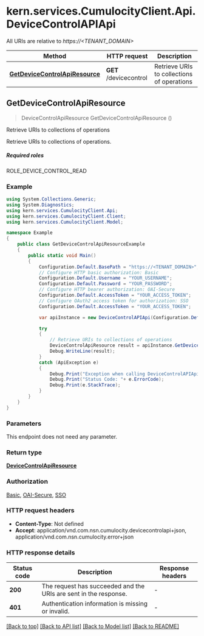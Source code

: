 # kern.services.CumulocityClient.Api.DeviceControlAPIApi

All URIs are relative to *https://<TENANT_DOMAIN>*

Method | HTTP request | Description
------------- | ------------- | -------------
[**GetDeviceControlApiResource**](DeviceControlAPIApi.md#getdevicecontrolapiresource) | **GET** /devicecontrol | Retrieve URIs to collections of operations



## GetDeviceControlApiResource

> DeviceControlApiResource GetDeviceControlApiResource ()

Retrieve URIs to collections of operations

Retrieve URIs to collections of operations.  <section><h5>Required roles</h5> ROLE_DEVICE_CONTROL_READ </section> 

### Example

```csharp
using System.Collections.Generic;
using System.Diagnostics;
using kern.services.CumulocityClient.Api;
using kern.services.CumulocityClient.Client;
using kern.services.CumulocityClient.Model;

namespace Example
{
    public class GetDeviceControlApiResourceExample
    {
        public static void Main()
        {
            Configuration.Default.BasePath = "https://<TENANT_DOMAIN>";
            // Configure HTTP basic authorization: Basic
            Configuration.Default.Username = "YOUR_USERNAME";
            Configuration.Default.Password = "YOUR_PASSWORD";
            // Configure HTTP bearer authorization: OAI-Secure
            Configuration.Default.AccessToken = "YOUR_ACCESS_TOKEN";
            // Configure OAuth2 access token for authorization: SSO
            Configuration.Default.AccessToken = "YOUR_ACCESS_TOKEN";

            var apiInstance = new DeviceControlAPIApi(Configuration.Default);

            try
            {
                // Retrieve URIs to collections of operations
                DeviceControlApiResource result = apiInstance.GetDeviceControlApiResource();
                Debug.WriteLine(result);
            }
            catch (ApiException e)
            {
                Debug.Print("Exception when calling DeviceControlAPIApi.GetDeviceControlApiResource: " + e.Message );
                Debug.Print("Status Code: "+ e.ErrorCode);
                Debug.Print(e.StackTrace);
            }
        }
    }
}
```

### Parameters

This endpoint does not need any parameter.

### Return type

[**DeviceControlApiResource**](DeviceControlApiResource.md)

### Authorization

[Basic](../README.md#Basic), [OAI-Secure](../README.md#OAI-Secure), [SSO](../README.md#SSO)

### HTTP request headers

- **Content-Type**: Not defined
- **Accept**: application/vnd.com.nsn.cumulocity.devicecontrolapi+json, application/vnd.com.nsn.cumulocity.error+json


### HTTP response details
| Status code | Description | Response headers |
|-------------|-------------|------------------|
| **200** | The request has succeeded and the URIs are sent in the response. |  -  |
| **401** | Authentication information is missing or invalid. |  -  |

[[Back to top]](#)
[[Back to API list]](../README.md#documentation-for-api-endpoints)
[[Back to Model list]](../README.md#documentation-for-models)
[[Back to README]](../README.md)

